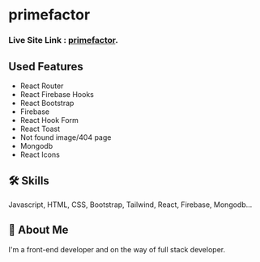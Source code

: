 # primefactor

### Live Site Link : [primefactor]('https://primefactor-8a8c8.web.app/').

## Used Features

- React Router
- React Firebase Hooks
- React Bootstrap
- Firebase
- React Hook Form
- React Toast
- Not found image/404 page 
- Mongodb
- React Icons

## 🛠 Skills
Javascript, HTML, CSS, Bootstrap, Tailwind, React, Firebase, Mongodb...

## 🚀 About Me
I'm a front-end developer and on the way of full stack developer. 

